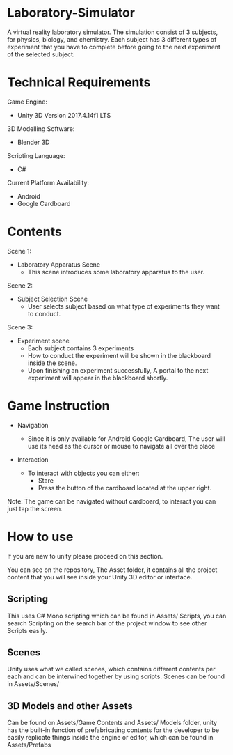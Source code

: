 # Laboratory-Simulator
A virtual reality laboratory simulator. The simulation consist of 3 subjects, for physics, biology, and chemistry. Each subject has 3 different types of experiment that you have to complete before going to the next experiment of the selected subject.


# Technical Requirements
Game Engine:
  - Unity 3D Version 2017.4.14f1 LTS
  
3D Modelling Software:
  - Blender 3D
  
Scripting Language:
  - C#
  
Current Platform Availability:
  - Android
  - Google Cardboard
  
  
# Contents

Scene 1:
  - Laboratory Apparatus Scene 
    - This scene introduces some laboratory apparatus to the user. 
    
Scene 2:
  - Subject Selection Scene
    - User selects subject based on what type of experiments they want to conduct.

Scene 3:
  - Experiment scene
    - Each subject contains 3 experiments
    - How to conduct the experiment will be shown in the blackboard inside the scene. 
    - Upon finishing an experiment successfully, A portal to the next experiment will appear in the blackboard shortly.
    
# Game Instruction
  - Navigation
    - Since it is only available for Android Google Cardboard, The user will use its head as the cursor or mouse to navigate all over the place
    
  - Interaction
    - To interact with objects you can either:
      - Stare
      - Press the button of the cardboard located at the upper right. 


 
Note: The game can be navigated without cardboard, to interact you can just tap the screen.

# How to use

If you are new to unity please proceed on this section. 

You can see on the repository, The Asset folder, it contains all the project content that you will see inside your Unity 3D editor or interface. 

## Scripting

This uses C# Mono scripting which can be found in Assets/ Scripts, you can search Scripting on the search bar of the project window to see other Scripts easily.

## Scenes

Unity uses what we called scenes, which contains different contents per each and can be interwined together by using scripts. Scenes can be found in Assets/Scenes/

## 3D Models and other Assets

Can be found on Assets/Game Contents and Assets/ Models folder, unity has the built-in function of prefabricating contents for the developer to be easily replicate things inside the engine or editor, which can be found in Assets/Prefabs



